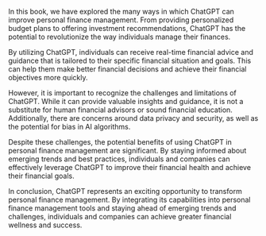 
In this book, we have explored the many ways in which ChatGPT can improve personal finance management. From providing personalized budget plans to offering investment recommendations, ChatGPT has the potential to revolutionize the way individuals manage their finances.

By utilizing ChatGPT, individuals can receive real-time financial advice and guidance that is tailored to their specific financial situation and goals. This can help them make better financial decisions and achieve their financial objectives more quickly.

However, it is important to recognize the challenges and limitations of ChatGPT. While it can provide valuable insights and guidance, it is not a substitute for human financial advisors or sound financial education. Additionally, there are concerns around data privacy and security, as well as the potential for bias in AI algorithms.

Despite these challenges, the potential benefits of using ChatGPT in personal finance management are significant. By staying informed about emerging trends and best practices, individuals and companies can effectively leverage ChatGPT to improve their financial health and achieve their financial goals.

In conclusion, ChatGPT represents an exciting opportunity to transform personal finance management. By integrating its capabilities into personal finance management tools and staying ahead of emerging trends and challenges, individuals and companies can achieve greater financial wellness and success.
